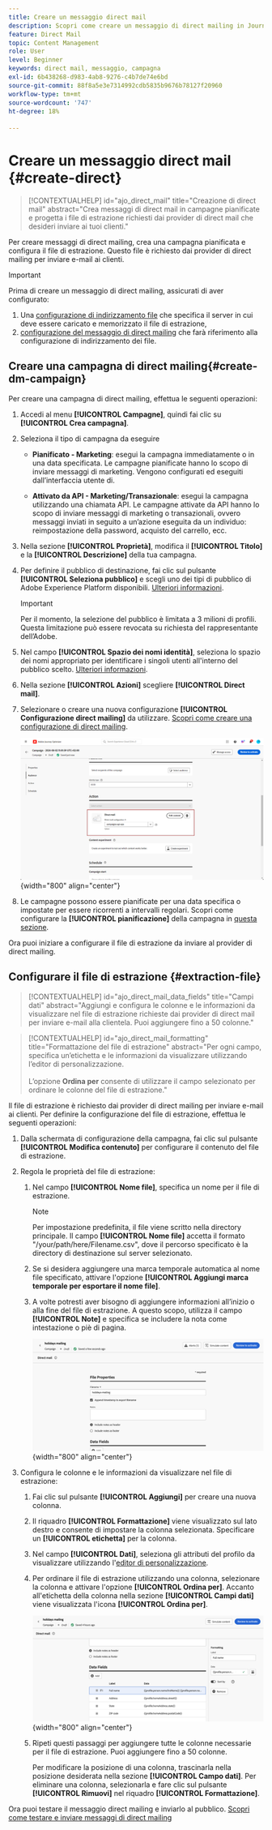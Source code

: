 ```yaml
---
title: Creare un messaggio direct mail
description: Scopri come creare un messaggio di direct mailing in Journey Optimizer
feature: Direct Mail
topic: Content Management
role: User
level: Beginner
keywords: direct mail, messaggio, campagna
exl-id: 6b438268-d983-4ab8-9276-c4b7de74e6bd
source-git-commit: 88f8a5e3e7314992cdb5835b9676b78127f20960
workflow-type: tm+mt
source-wordcount: '747'
ht-degree: 18%

---
```


# Creare un messaggio direct mail {#create-direct}

>[!CONTEXTUALHELP]
>id="ajo_direct_mail"
>title="Creazione di direct mail"
>abstract="Crea messaggi di direct mail in campagne pianificate e progetta i file di estrazione richiesti dai provider di direct mail che desideri inviare ai tuoi clienti."

Per creare messaggi di direct mailing, crea una campagna pianificata e configura il file di estrazione. Questo file è richiesto dai provider di direct mailing per inviare e-mail ai clienti.

>[!IMPORTANT]
>
>Prima di creare un messaggio di direct mailing, assicurati di aver configurato:
>
>1. Una [configurazione di indirizzamento file](../direct-mail/direct-mail-configuration.md#file-routing-configuration) che specifica il server in cui deve essere caricato e memorizzato il file di estrazione,
>1. [configurazione del messaggio di direct mailing](../direct-mail/direct-mail-configuration.md#direct-mail-surface) che farà riferimento alla configurazione di indirizzamento dei file.


## Creare una campagna di direct mailing{#create-dm-campaign}

Per creare una campagna di direct mailing, effettua le seguenti operazioni:

1. Accedi al menu **[!UICONTROL Campagne]**, quindi fai clic su **[!UICONTROL Crea campagna]**.

1. Seleziona il tipo di campagna da eseguire

   * **Pianificato - Marketing**: esegui la campagna immediatamente o in una data specificata. Le campagne pianificate hanno lo scopo di inviare messaggi di marketing. Vengono configurati ed eseguiti dall’interfaccia utente di.

   * **Attivato da API - Marketing/Transazionale**: esegui la campagna utilizzando una chiamata API. Le campagne attivate da API hanno lo scopo di inviare messaggi di marketing o transazionali, ovvero messaggi inviati in seguito a un’azione eseguita da un individuo: reimpostazione della password, acquisto del carrello, ecc.

1. Nella sezione **[!UICONTROL Proprietà]**, modifica il **[!UICONTROL Titolo]** e la **[!UICONTROL Descrizione]** della tua campagna.

1. Per definire il pubblico di destinazione, fai clic sul pulsante **[!UICONTROL Seleziona pubblico]** e scegli uno dei tipi di pubblico di Adobe Experience Platform disponibili. [Ulteriori informazioni](../audience/about-audiences.md).

   >[!IMPORTANT]
   >
   >Per il momento, la selezione del pubblico è limitata a 3 milioni di profili. Questa limitazione può essere revocata su richiesta del rappresentante dell’Adobe.

1. Nel campo **[!UICONTROL Spazio dei nomi identità]**, seleziona lo spazio dei nomi appropriato per identificare i singoli utenti all&#39;interno del pubblico scelto. [Ulteriori informazioni](../event/about-creating.md#select-the-namespace).

1. Nella sezione **[!UICONTROL Azioni]** scegliere **[!UICONTROL Direct mail]**.

1. Selezionare o creare una nuova configurazione **[!UICONTROL Configurazione direct mailing]** da utilizzare. [Scopri come creare una configurazione di direct mailing](direct-mail-configuration.md#direct-mail-surface).

   ![](assets/direct-mail-campaign.png){width="800" align="center"}

1. Le campagne possono essere pianificate per una data specifica o impostate per essere ricorrenti a intervalli regolari. Scopri come configurare la **[!UICONTROL pianificazione]** della campagna in [questa sezione](../campaigns/create-campaign.md#schedule).

Ora puoi iniziare a configurare il file di estrazione da inviare al provider di direct mailing.

## Configurare il file di estrazione {#extraction-file}

>[!CONTEXTUALHELP]
>id="ajo_direct_mail_data_fields"
>title="Campi dati"
>abstract="Aggiungi e configura le colonne e le informazioni da visualizzare nel file di estrazione richieste dai provider di direct mail per inviare e-mail alla clientela. Puoi aggiungere fino a 50 colonne."

>[!CONTEXTUALHELP]
>id="ajo_direct_mail_formatting"
>title="Formattazione del file di estrazione"
>abstract="Per ogni campo, specifica un’etichetta e le informazioni da visualizzare utilizzando l’editor di personalizzazione. <br/><br/> L’opzione <b>Ordina per</b> consente di utilizzare il campo selezionato per ordinare le colonne del file di estrazione."

Il file di estrazione è richiesto dai provider di direct mailing per inviare e-mail ai clienti. Per definire la configurazione del file di estrazione, effettua le seguenti operazioni:

1. Dalla schermata di configurazione della campagna, fai clic sul pulsante **[!UICONTROL Modifica contenuto]** per configurare il contenuto del file di estrazione.

1. Regola le proprietà del file di estrazione:

   1. Nel campo **[!UICONTROL Nome file]**, specifica un nome per il file di estrazione.

      >[!NOTE]
      >
      >Per impostazione predefinita, il file viene scritto nella directory principale. Il campo **[!UICONTROL Nome file]** accetta il formato &quot;/your/path/here/Filename.csv&quot;, dove il percorso specificato è la directory di destinazione sul server selezionato. <!--TBC if for SFTP and Azure only, or for all servers including S3-->

   1. Se si desidera aggiungere una marca temporale automatica al nome file specificato, attivare l&#39;opzione **[!UICONTROL Aggiungi marca temporale per esportare il nome file]**.

   1. A volte potresti aver bisogno di aggiungere informazioni all’inizio o alla fine del file di estrazione. A questo scopo, utilizza il campo **[!UICONTROL Note]** e specifica se includere la nota come intestazione o piè di pagina.

      ![](assets/direct-mail-properties.png){width="800" align="center"}

1. Configura le colonne e le informazioni da visualizzare nel file di estrazione:

   1. Fai clic sul pulsante **[!UICONTROL Aggiungi]** per creare una nuova colonna.

   1. Il riquadro **[!UICONTROL Formattazione]** viene visualizzato sul lato destro e consente di impostare la colonna selezionata. Specificare un **[!UICONTROL etichetta]** per la colonna.

   1. Nel campo **[!UICONTROL Dati]**, seleziona gli attributi del profilo da visualizzare utilizzando l&#39;[editor di personalizzazione](../personalization/personalization-build-expressions.md).

   1. Per ordinare il file di estrazione utilizzando una colonna, selezionare la colonna e attivare l&#39;opzione **[!UICONTROL Ordina per]**. Accanto all&#39;etichetta della colonna nella sezione **[!UICONTROL Campi dati]** viene visualizzata l&#39;icona **[!UICONTROL Ordina per]**.

      ![](assets/direct-mail-content.png){width="800" align="center"}

   1. Ripeti questi passaggi per aggiungere tutte le colonne necessarie per il file di estrazione. Puoi aggiungere fino a 50 colonne.

      Per modificare la posizione di una colonna, trascinarla nella posizione desiderata nella sezione **[!UICONTROL Campo dati]**. Per eliminare una colonna, selezionarla e fare clic sul pulsante **[!UICONTROL Rimuovi]** nel riquadro **[!UICONTROL Formattazione]**.

Ora puoi testare il messaggio direct mailing e inviarlo al pubblico. [Scopri come testare e inviare messaggi di direct mailing](test-send-direct-mail.md)

